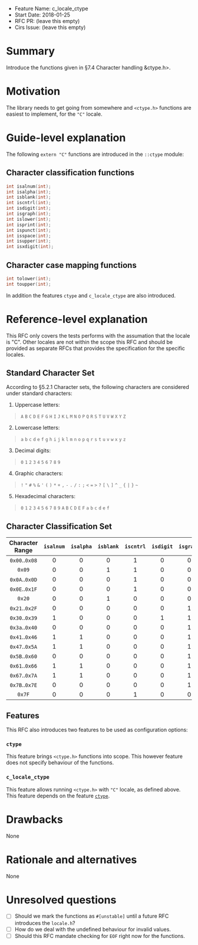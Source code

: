 - Feature Name: c_locale_ctype
- Start Date: 2018-01-25
- RFC PR: (leave this empty)
- Cirs Issue: (leave this empty)

# Summary
[Summary]: #summary

Introduce the functions given in §7.4 Character handling &amp;ctype.h>.

# Motivation
[Motivation]: #motivation

The library needs to get going from somewhere and `<ctype.h>` functions are
easiest to implement, for the `"C"` locale.

# Guide-level explanation
[Guide-level explanation]: #guide-level-explanation

The following `extern "C"` functions are introduced in the `::ctype` module:

## Character classification functions
[Character classification functions]: #character-classification-functions

```C
int isalnum(int);
int isalpha(int);
int isblank(int);
int iscntrl(int);
int isdigit(int);
int isgraph(int);
int islower(int);
int isprint(int);
int ispunct(int);
int isspace(int);
int isupper(int);
int isxdigit(int);
```

## Character case mapping functions
[Character case mapping functions]: #character-case-mapping-functions

```C
int tolower(int);
int toupper(int);
```

In addition the features `ctype` and `c_locale_ctype` are also introduced.

# Reference-level explanation
[Refernce-level explanation]: #reference-level-explanation

This RFC only covers the tests performs with the assumation that the locale is
"C". Other locales are not within the scope this RFC and should be provided as
separate RFCs that provides the specification for the specific locales.

## Standard Character Set
[Standard Character Set]: #standard-character-set

According to §5.2.1 Character sets, the following characters are considered
under standard characters:
1. Uppercase letters:
> `A` `B` `C` `D` `E` `F` `G` `H` `I` `J` `K` `L` `M`
> `N` `O` `P` `Q` `R` `S` `T` `U` `V` `W` `X` `Y` `Z`
2. Lowercase letters:
> `a` `b` `c` `d` `e` `f` `g` `h` `i` `j` `k` `l` `m`
> `n` `o` `p` `q` `r` `s` `t` `u` `v` `w` `x` `y` `z`
3. Decimal digits:
> `0` `1` `2` `3` `4` `5` `6` `7` `8` `9`
4. Graphic characters:
> `!` `"` `#` `%` `&` `'` `(` `)` `*` `+` `,` `-` `.` `/` `:`
> `;` `<` `=` `>` `?` `[` `\` `]` `^` `_` `{` `|` `}` `~`
5. Hexadecimal characters:
> `0` `1` `2` `3` `4` `5` `6` `7` `8` `9`
> `A` `B` `C` `D` `E` `F`
> `a` `b` `c` `d` `e` `f`

## Character Classification Set
[Character Classification Set]: #character-classification-set

Character Range | `isalnum` | `isalpha` | `isblank` | `iscntrl` | `isdigit` | `isgraph` | `islower` | `isprint` | `ispunct` | `isspace` | `isupper` | `isxdigit`
:--------------:|:---------:|:---------:|:---------:|:---------:|:---------:|:---------:|:---------:|:---------:|:---------:|:---------:|:---------:|:----------:
 `0x00`..`0x08` | 0         | 0         | 0         | 1         | 0         | 0         | 0         | 0         | 0         | 0         | 0         | 0
 `0x09`         | 0         | 0         | 1         | 1         | 0         | 0         | 0         | 0         | 0         | 1         | 0         | 0
 `0x0A`..`0x0D` | 0         | 0         | 0         | 1         | 0         | 0         | 0         | 0         | 0         | 1         | 0         | 0
 `0x0E`..`0x1F` | 0         | 0         | 0         | 1         | 0         | 0         | 0         | 0         | 0         | 0         | 0         | 0
 `0x20`         | 0         | 0         | 1         | 0         | 0         | 0         | 0         | 1         | 0         | 1         | 0         | 0
 `0x21`..`0x2F` | 0         | 0         | 0         | 0         | 0         | 1         | 0         | 1         | 1         | 0         | 0         | 0
 `0x30`..`0x39` | 1         | 0         | 0         | 0         | 1         | 1         | 0         | 1         | 0         | 0         | 0         | 1
 `0x3a`..`0x40` | 0         | 0         | 0         | 0         | 0         | 1         | 0         | 1         | 1         | 0         | 0         | 0
 `0x41`..`0x46` | 1         | 1         | 0         | 0         | 0         | 1         | 0         | 1         | 0         | 0         | 1         | 1
 `0x47`..`0x5A` | 1         | 1         | 0         | 0         | 0         | 1         | 0         | 1         | 0         | 0         | 1         | 0
 `0x5B`..`0x60` | 0         | 0         | 0         | 0         | 0         | 1         | 0         | 1         | 1         | 0         | 0         | 0
 `0x61`..`0x66` | 1         | 1         | 0         | 0         | 0         | 1         | 1         | 1         | 0         | 0         | 0         | 1
 `0x67`..`0x7A` | 1         | 1         | 0         | 0         | 0         | 1         | 1         | 1         | 0         | 0         | 0         | 0
 `0x7B`..`0x7E` | 0         | 0         | 0         | 0         | 0         | 1         | 0         | 1         | 1         | 0         | 0         | 0
 `0x7F`         | 0         | 0         | 0         | 1         | 0         | 0         | 0         | 0         | 0         | 0         | 0         | 0


## Features
[Features]: #features

This RFC also introduces two features to be used as configuration options:

### `ctype`
[`ctype`]: #ctype

This feature brings `<ctype.h>` functions into scope. This however feature
does not specify behaviour of the functions.

### `c_locale_ctype`
[`c_locale_ctype`]: #c_locale_ctype

This feature allows running `<ctype.h>` with `"C"` locale, as defined above.
This feature depends on the feature [`ctype`].

# Drawbacks
[Drawbacks]: #drawbacks

None

# Rationale and alternatives
[Rationale and alternatives]: #rationale-and-alternatives

None

# Unresolved questions
[Unresolved questions]: #unresolved-questions

* [ ] Should we mark the functions as `#[unstable]` until a future RFC
introduces the `locale.h`?
* [ ] How do we deal with the undefined behaviour for invalid values.
* [ ] Should this RFC mandate checking for `EOF` right now for the functions.
